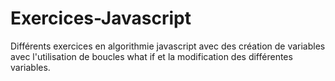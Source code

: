 # Exercices-Javascript

Différents exercices en algorithmie javascript avec des création de variables avec l'utilisation de boucles what if et la modification des différentes variables.
